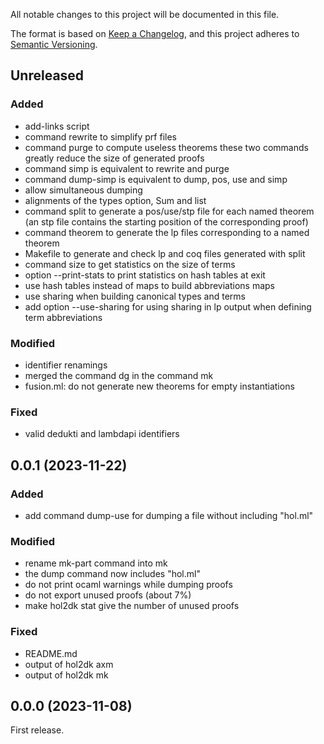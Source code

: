 All notable changes to this project will be documented in this file.

The format is based on [Keep a Changelog](https://keepachangelog.com/),
and this project adheres to [Semantic Versioning](https://semver.org/).

## Unreleased

### Added

- add-links script
- command rewrite to simplify prf files
- command purge to compute useless theorems
  these two commands greatly reduce the size of generated proofs
- command simp is equivalent to rewrite and purge
- command dump-simp is equivalent to dump, pos, use and simp
- allow simultaneous dumping
- alignments of the types option, Sum and list
- command split to generate a pos/use/stp file for each named theorem
  (an stp file contains the starting position of the corresponding proof)
- command theorem to generate the lp files corresponding to a named theorem
- Makefile to generate and check lp and coq files generated with split
- command size to get statistics on the size of terms
- option --print-stats to print statistics on hash tables at exit
- use hash tables instead of maps to build abbreviations maps
- use sharing when building canonical types and terms
- add option --use-sharing for using sharing in lp output when defining term abbreviations

### Modified

- identifier renamings
- merged the command dg in the command mk
- fusion.ml: do not generate new theorems for empty instantiations

### Fixed

- valid dedukti and lambdapi identifiers

## 0.0.1 (2023-11-22)

### Added

- add command dump-use for dumping a file without including "hol.ml"

### Modified

- rename mk-part command into mk
- the dump command now includes "hol.ml"
- do not print ocaml warnings while dumping proofs
- do not export unused proofs (about 7%)
- make hol2dk stat give the number of unused proofs

### Fixed

- README.md
- output of hol2dk axm
- output of hol2dk mk

## 0.0.0 (2023-11-08)

First release.

